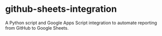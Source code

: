 # github-sheets-integration
A Python script and Google Apps Script integration to automate reporting from GitHub to Google Sheets.

